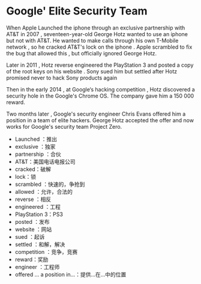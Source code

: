 # Google' Elite Security Team

When Apple Launched the iphone through an exclusive partnership with AT&T in 2007 , seventeen-year-old George Hotz wanted to use an iphone but not with AT&T. He wanted to make calls through his own T-Mobile network , so he cracked AT&T's lock on the iphone . Apple scrambled to fix the bug that allowed this , but officially ignored George Hotz.

Later in 2011 , Hotz reverse engineered  the PlayStation 3 and posted a copy of the root keys on his website . Sony sued him but settled after Hotz promised never to hack Sony products again

Then in the early 2014 , at Google‘s hacking competition , Hotz discovered a security hole in the Google's Chrome OS.
The company gave him a 150 000 reward. 

Two months later , Google's security engineer Chris Evans offered him a position in a team of elite hackers. George Hotz accepted the offer and now works for Google's security team Project Zero.

* Launched ：推出
* exclusive ：独家
* partnership ：合伙
* AT&T：美国电话电报公司
* cracked：破解
* lock：锁
* scrambled ：快速的，争抢到
* allowed ：允许，合法的
* reverse ：相反
* engineered  ：工程
* PlayStation 3：PS3
* posted ：发布
* website ：网站
* sued ：起诉
* settled ：和解，解决
* competition ：竞争，竞赛
* reward：奖励
* engineer ：工程师
* offered ... a position in...：提供...在...中的位置